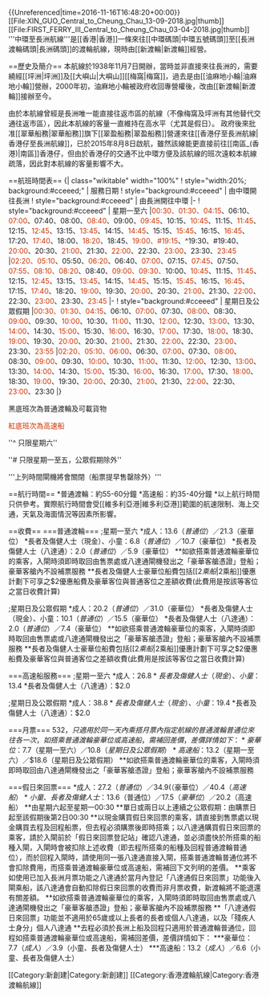 {{Unreferenced|time=2016-11-16T16:48:20+00:00}}
[[File:XIN_GUO_Central_to_Cheung_Chau_13-09-2018.jpg|thumb]]
[[File:FIRST_FERRY_III_Central_to_Cheung_Chau_03-04-2018.jpg|thumb]]
'''中環至長洲航線'''是[[香港|香港]]一條來往[[中環碼頭|中環五號碼頭]]至[[長洲渡輪碼頭|長洲碼頭]]的渡輪航線，現時由[[新渡輪|新渡輪]]經營。

==歷史及簡介==
本航線於1938年11月7日開辦，當時並非直接來往長洲的，需要繞經[[坪洲|坪洲]]及[[大嶼山|大嶼山]][[梅窩|梅窩]]，過去是由[[油麻地小輪|油麻地小輪]]營辦，2000年初，油麻地小輪被政府收回專營權後，改由[[新渡輪|新渡輪]]接辦至今。

由於本航線曾經是長洲唯一能直接往返市區的航線（不像梅窩及坪洲有其他替代交通往返市區），因此本航線的客量一直維持在高水平（尤其是假日）。
政府後來批准[[翠華船務|翠華船務]]旗下[[翠盈船務|翠盈船務]]營運來往[[香港仔至長洲航線|香港仔至長洲航線]]，已於2015年8月8日啟航，雖然該線能更直接前往[[南區_(香港)|南區]]香港仔，但由於香港仔的交通不比中環方便及該航線的班次遠較本航線疏落，因此對本航線的客量影響不大。

==航班時間表==
{| class="wikitable" width="100%"
! style="width:20%; background:#cceeed;" | 服務日期 
! style="background:#cceeed" | 由中環開往長洲 
! style="background:#cceeed" | 由長洲開往中環
|-
! style="background:#cceeed" | 星期一至六
|<span style="color:#CC3300;">00:30、01:30、04:15</span>、06:10、<span style="color:#CC3300;">07:00</span>、07:40、08:00、<span style="color:#CC3300;">08:40</span>、09:00、<span style="color:#CC3300;">09:45</span>、10:15、<span style="color:#CC3300;">10:45</span>、11:15、<span style="color:#CC3300;">11:45</span>、12:15、<span style="color:#CC3300;">12:45</span>、13:15、<span style="color:#CC3300;">13:45</span>、14:15、<span style="color:#CC3300;">14:45</span>、15:15、<span style="color:#CC3300;">15:45</span>、16:15、<span style="color:#CC3300;">16:45</span>、17:20、<span style="color:#CC3300;">17:40</span>、18:00、<span style="color:#CC3300;">18:20</span>、18:45、<span style="color:#CC3300;">19:00、#19:15</span>、^19:30、#19:40、<span style="color:#CC3300;">20:00</span>、20:30、<span style="color:#CC3300;">21:00</span>、21:30、<span style="color:#CC3300;">22:00</span>、22:30、<span style="color:#CC3300;">23:00</span>、23:30、<span style="color:#CC3300;">23:45</span>
|<span style="color:#CC3300;">02:20、05:10</span>、05:50、<span style="color:#CC3300;">06:20</span>、06:40、<span style="color:#CC3300;">07:00</span>、07:15、<span style="color:#CC3300;">07:45</span>、07:50、<span style="color:#CC3300;">07:55、08:10、08:20</span>、08:40、<span style="color:#CC3300;">09:00、09:30、</span>10:00、<span style="color:#CC3300;">10:45</span>、11:15、<span style="color:#CC3300;">11:45</span>、12:15、<span style="color:#CC3300;">12:45</span>、13:15、<span style="color:#CC3300;">13:45</span>、14:15、<span style="color:#CC3300;">14:45</span>、15:15、<span style="color:#CC3300;">15:45</span>、16:15、<span style="color:#CC3300;">16:45</span>、17:15、<span style="color:#CC3300;">17:40</span>、18:20、<span style="color:#CC3300;">19:00</span>、19:30、<span style="color:#CC3300;">20:00</span>、20:30、<span style="color:#CC3300;">21:00</span>、21:30、<span style="color:#CC3300;">22:00</span>、22:30、<span style="color:#CC3300;">23:00</span>、23:30、<span style="color:#CC3300;">23:45</span>
|-
! style="background:#cceeed" | 星期日及公眾假期
|<span style="color:#CC3300;">00:30、01:30、04:15</span>、06:10、<span style="color:#CC3300;">07:00</span>、07:30、<span style="color:#CC3300;">08:00</span>、08:30、<span style="color:#CC3300;">09:00</span>、09:30、<span style="color:#CC3300;">10:00</span>、10:30、<span style="color:#CC3300;">11:00</span>、11:30、<span style="color:#CC3300;">12:00</span>、12:30、<span style="color:#CC3300;">13:00</span>、13:30、<span style="color:#CC3300;">14:00</span>、14:30、<span style="color:#CC3300;">15:00</span>、15:30、<span style="color:#CC3300;">16:00</span>、16:30、<span style="color:#CC3300;">17:00</span>、17:30、<span style="color:#CC3300;">18:00</span>、18:30、<span style="color:#CC3300;">19:00</span>、19:30、<span style="color:#CC3300;">20:00</span>、20:30、<span style="color:#CC3300;">21:00</span>、21:30、<span style="color:#CC3300;">22:00</span>、22:30、<span style="color:#CC3300;">23:00</span>、23:30、<span style="color:#CC3300;">23:55</span>
|<span style="color:#CC3300;">02:20、05:10、06:00</span>、06:30、<span style="color:#CC3300;">07:00</span>、07:30、<span style="color:#CC3300;">08:00</span>、08:30、<span style="color:#CC3300;">09:00</span>、09:30、<span style="color:#CC3300;">10:00</span>、10:30、<span style="color:#CC3300;">11:00</span>、11:30、<span style="color:#CC3300;">12:00</span>、12:30、<span style="color:#CC3300;">13:00</span>、13:30、<span style="color:#CC3300;">14:00</span>、14:30、<span style="color:#CC3300;">15:00</span>、15:30、<span style="color:#CC3300;">16:00</span>、16:30、<span style="color:#CC3300;">17:00</span>、17:30、<span style="color:#CC3300;">18:00</span>、18:30、<span style="color:#CC3300;">19:00</span>、19:30、<span style="color:#CC3300;">20:00</span>、20:30、<span style="color:#CC3300;">21:00</span>、21:30、<span style="color:#CC3300;">22:00</span>、22:30、<span style="color:#CC3300;">23:00</span>、23:30
|}

黑底班次為普通渡輪及可載貨物

<span style="color:#CC3300;">紅底班次為高速船</span>

''^ 只限星期六''

''# 只限星期一至五，公眾假期除外''

'''上列時間閘機將會關閉（船票提早售罄除外）'''

==航行時間==
*普通渡輪：約55-60分鐘
*高速船：約35-40分鐘
*以上航行時間只供參考。實際航行時間會受[[維多利亞港|維多利亞港]]範圍的航速限制、海上交通，天氣及海面情況等因素所影響。

==收費==
===普通渡輪===
;星期一至六
*成人：$13.6（普通位）／$21.3（豪華位）
*長者及傷健人士（現金）、小童：$6.8（普通位）／$10.7（豪華位）
*長者及傷健人士（八達通）：$2.0（普通位）／$5.9（豪華位）
**如欲搭乘普通渡輪豪華位的乘客，入閘時須即時取回由售票處或八達通閘機發出之「豪華客艙憑證」登船；豪華客艙內不設補票服務
**長者及傷健人士豪華位船費包括[[$2乘船|$2乘船]]優惠計劃下可享之$2優惠船費及豪華客位與普通客位之差額收費(此費用是按該等客位之當日收費計算)

;星期日及公眾假期
*成人：$20.2（普通位）／$31.0（豪華位）
*長者及傷健人士（現金）、小童：$10.1（普通位）／$15.5（豪華位）
*長者及傷健人士（八達通）：$2.0（普通位）／$7.4（豪華位）
**如欲搭乘普通渡輪豪華位的乘客，入閘時須即時取回由售票處或八達通閘機發出之「豪華客艙憑證」登船；豪華客艙內不設補票服務
**長者及傷健人士豪華位船費包括[[$2乘船|$2乘船]]優惠計劃下可享之$2優惠船費及豪華客位與普通客位之差額收費(此費用是按該等客位之當日收費計算)

===高速船服務===
;星期一至六
*成人：$26.8
*長者及傷健人士（現金）、小童：$13.4
*長者及傷健人士（八達通）：$2.0

;星期日及公眾假期
*成人：$38.8
*長者及傷健人士（現金）、小童：$19.4
*長者及傷健人士（八達通）：$2.0

===月票===
$532，只適用於同一天內乘搭月票內指定航線的普通渡輪普通位來往各一次，如搭乘普通渡輪豪華位或高速船，需補回差價，差價詳情如下：
*豪華位：$7.7（星期一至六）／$10.8（星期日及公眾假期）
*高速船：$13.2（星期一至六）／$18.6（星期日及公眾假期）
**如欲搭乘普通渡輪豪華位的乘客，入閘時須即時取回由八達通閘機發出之「豪華客艙憑證」登船；豪華客艙內不設補票服務

===假日來回票===
*成人：$27.2（普通位）／$34.9(（豪華位）／$40.4（高速船）
*小童、長者及傷健人士：$13.6（普通位）／$17.5（豪華位）／$20.2（高速船）
**由星期六起至星期一00:30
**單日或兩日以上連續之公眾假期：由購票日起至該假期後第2日00:30
**以現金購買假日來回票的乘客，請直接到售票處以現金購買去程及回程船票，但去程必須購票後即時搭乘；以八達通購買假日來回票的乘客，請於入閘前於「假日來回票登記站」確認八達通，並必須盡快於所搭乘的船種入閘，入閘時會被扣除上述收費（即去程所搭乘的船種及回程普通渡輪普通位），而於回程入閘時，請使用同一張八達通直接入閘，搭乘普通渡輪普通位將不會扣除費用，而搭乘普通渡輪豪華位或高速船，需補回下文列明的差價。
**乘客如使用已加入長洲月票功能之八達通於當月內登記「八達通假日來回票」功能後入閘乘船，該八達通會自動扣除假日來回票的收費而非月票收費，新渡輪將不能退還有關差額。
**如欲搭乘普通渡輪豪華位的乘客，入閘時須即時取回由售票處或八達通閘機發出之「豪華客艙憑證」登船；豪華客艙內不設補票服務
**「八達通假日來回票」功能並不適用於65歲或以上長者的長者或個人八達通，以及「殘疾人士身分」個人八達通
**去程必須於長洲上船及回程只適用於普通渡輪普通位，回程如搭乘普通渡輪豪華位或高速船，需補回差價，差價詳情如下：
***豪華位：$7.7（成人）／$3.9（小童、長者及傷健人士）
***高速船：$13.2（成人）／$6.6（小童、長者及傷健人士）

[[Category:新創建|Category:新創建]]
[[Category:香港渡輪航線|Category:香港渡輪航線]]